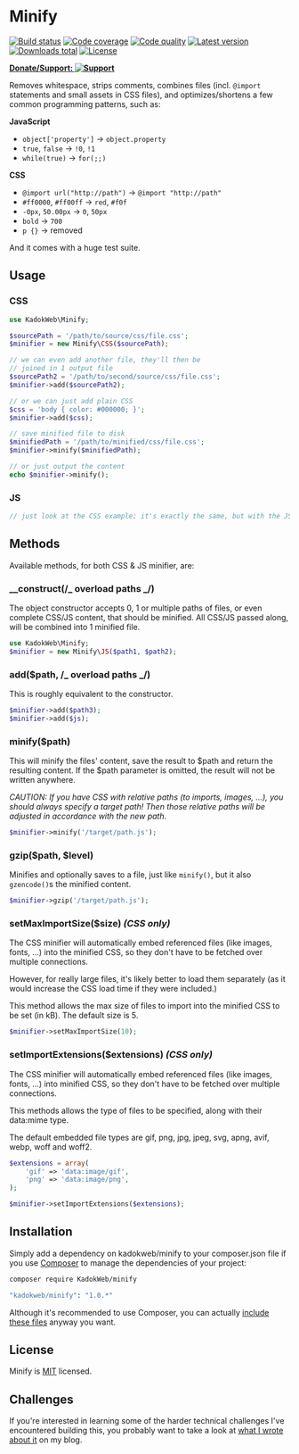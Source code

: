 # Minify

[![Build status](https://api.travis-ci.org/kadokweb/minify.svg?branch=master)](https://twitter.com/kadokweb)
[![Code coverage](http://img.shields.io/codecov/c/github/kadokweb/minify.svg)](https://github.com/kadokweb/minify)
[![Code quality](http://img.shields.io/scrutinizer/g/kadokweb/minify.svg)](https://scrutinizer-ci.com/g/kadokweb/minify)
[![Latest version](http://img.shields.io/packagist/v/kadokweb/minify.svg)](https://packagist.org/packages/kadokweb/minify)
[![Downloads total](http://img.shields.io/packagist/dt/kadokweb/minify.svg)](https://packagist.org/packages/kadokweb/minify)
[![License](http://img.shields.io/packagist/l/kadokweb/minify.svg)](https://github.com/kadokweb/minify/blob/master/LICENSE)

**[Donate/Support: ![Support](https://www.kadok.com/public/donate.png)](https://www.paypal.com/cgi-bin/webscr?cmd=_s-xclick&hosted_button_id=73CVYMBETDAP4)**

Removes whitespace, strips comments, combines files (incl. `@import` statements and small assets in CSS files), and optimizes/shortens a few common programming patterns, such as:

**JavaScript**

- `object['property']` -> `object.property`
- `true`, `false` -> `!0`, `!1`
- `while(true)` -> `for(;;)`

**CSS**

- `@import url("http://path")` -> `@import "http://path"`
- `#ff0000`, `#ff00ff` -> `red`, `#f0f`
- `-0px`, `50.00px` -> `0`, `50px`
- `bold` -> `700`
- `p {}` -> removed

And it comes with a huge test suite.

## Usage

### CSS

```php
use KadokWeb\Minify;

$sourcePath = '/path/to/source/css/file.css';
$minifier = new Minify\CSS($sourcePath);

// we can even add another file, they'll then be
// joined in 1 output file
$sourcePath2 = '/path/to/second/source/css/file.css';
$minifier->add($sourcePath2);

// or we can just add plain CSS
$css = 'body { color: #000000; }';
$minifier->add($css);

// save minified file to disk
$minifiedPath = '/path/to/minified/css/file.css';
$minifier->minify($minifiedPath);

// or just output the content
echo $minifier->minify();
```

### JS

```php
// just look at the CSS example; it's exactly the same, but with the JS class & JS files :)
```

## Methods

Available methods, for both CSS & JS minifier, are:

### \_\_construct(/_ overload paths _/)

The object constructor accepts 0, 1 or multiple paths of files, or even complete CSS/JS content, that should be minified.
All CSS/JS passed along, will be combined into 1 minified file.

```php
use KadokWeb\Minify;
$minifier = new Minify\JS($path1, $path2);
```

### add($path, /_ overload paths _/)

This is roughly equivalent to the constructor.

```php
$minifier->add($path3);
$minifier->add($js);
```

### minify($path)

This will minify the files' content, save the result to $path and return the resulting content.
If the $path parameter is omitted, the result will not be written anywhere.

_CAUTION: If you have CSS with relative paths (to imports, images, ...), you should always specify a target path! Then those relative paths will be adjusted in accordance with the new path._

```php
$minifier->minify('/target/path.js');
```

### gzip($path, $level)

Minifies and optionally saves to a file, just like `minify()`, but it also `gzencode()`s the minified content.

```php
$minifier->gzip('/target/path.js');
```

### setMaxImportSize($size) _(CSS only)_

The CSS minifier will automatically embed referenced files (like images, fonts, ...) into the minified CSS, so they don't have to be fetched over multiple connections.

However, for really large files, it's likely better to load them separately (as it would increase the CSS load time if they were included.)

This method allows the max size of files to import into the minified CSS to be set (in kB). The default size is 5.

```php
$minifier->setMaxImportSize(10);
```

### setImportExtensions($extensions) _(CSS only)_

The CSS minifier will automatically embed referenced files (like images, fonts, ...) into minified CSS, so they don't have to be fetched over multiple connections.

This methods allows the type of files to be specified, along with their data:mime type.

The default embedded file types are gif, png, jpg, jpeg, svg, apng, avif, webp, woff and woff2.

```php
$extensions = array(
    'gif' => 'data:image/gif',
    'png' => 'data:image/png',
);

$minifier->setImportExtensions($extensions);
```

## Installation

Simply add a dependency on kadokweb/minify to your composer.json file if you use [Composer](https://getcomposer.org/) to manage the dependencies of your project:

```bash
composer require KadokWeb/minify
```

```bash
"kadokweb/minify": "1.0.*"
```

Although it's recommended to use Composer, you can actually [include these files](https://github.com/kadokweb/83) anyway you want.

## License

Minify is [MIT](http://opensource.org/licenses/MIT) licensed.

## Challenges

If you're interested in learning some of the harder technical challenges I've encountered building this, you probably want to take a look at [what I wrote about it](http://www.kadok.com/dont-build-your-own-minifier/) on my blog.
